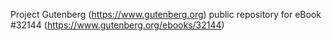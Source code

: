 Project Gutenberg (https://www.gutenberg.org) public repository for eBook #32144 (https://www.gutenberg.org/ebooks/32144)
